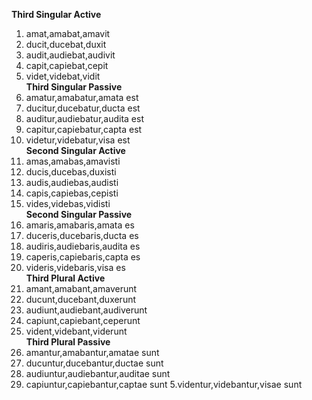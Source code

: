 **Third Singular Active**  
1. amat,amabat,amavit
2. ducit,ducebat,duxit
3. audit,audiebat,audivit
4. capit,capiebat,cepit
5. videt,videbat,vidit  
**Third Singular Passive**  
1. amatur,amabatur,amata est
2. ducitur,ducebatur,ducta est
3. auditur,audiebatur,audita est
4. capitur,capiebatur,capta est
5. videtur,videbatur,visa est  
**Second Singular Active**  
1. amas,amabas,amavisti
2. ducis,ducebas,duxisti
3. audis,audiebas,audisti
4. capis,capiebas,cepisti
5. vides,videbas,vidisti  
**Second Singular Passive**  
1. amaris,amabaris,amata es
2. duceris,ducebaris,ducta es
3. audiris,audiebaris,audita es
4. caperis,capiebaris,capta es
5. videris,videbaris,visa es  
**Third Plural Active**  
1. amant,amabant,amaverunt
2. ducunt,ducebant,duxerunt
3. audiunt,audiebant,audiverunt
4. capiunt,capiebant,ceperunt
5. vident,videbant,viderunt  
**Third Plural Passive**  
1. amantur,amabantur,amatae sunt
2. ducuntur,ducebantur,ductae sunt
3. audiuntur,audiebantur,auditae sunt
4. capiuntur,capiebantur,captae sunt
5.videntur,videbantur,visae sunt
